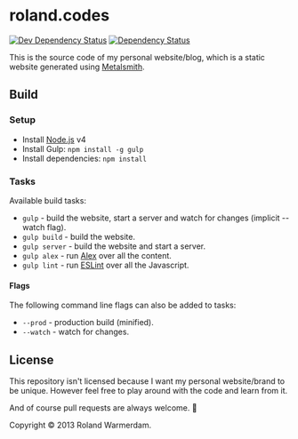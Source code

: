 roland.codes
=====================

[![Dev Dependency Status](https://david-dm.org/Rowno/roland.codes/dev-status.svg)](https://david-dm.org/Rowno/roland.codes#info=devDependencies)
[![Dependency Status](https://david-dm.org/Rowno/roland.codes/status.svg)](https://david-dm.org/Rowno/roland.codes#info=dependencies)

This is the source code of my personal website/blog, which is a static website generated using [Metalsmith][].


Build
-----

### Setup ###

 * Install [Node.js][] v4
 * Install Gulp: `npm install -g gulp`
 * Install dependencies: `npm install`

### Tasks ###

Available build tasks:

 * `gulp` - build the website, start a server and watch for changes (implicit --watch flag).
 * `gulp build` - build the website.
 * `gulp server` - build the website and start a server.
 * `gulp alex` - run [Alex][] over all the content.
 * `gulp lint` - run [ESLint][] over all the Javascript.

#### Flags ####

The following command line flags can also be added to tasks:

 * `--prod` - production build (minified).
 * `--watch` - watch for changes.


License
-------

This repository isn't licensed because I want my personal website/brand to be unique. However feel free to play around with the code and learn from it.

And of course pull requests are always welcome. :sparkling_heart:

Copyright © 2013 Roland Warmerdam.


[Metalsmith]: http://www.metalsmith.io/
[Node.js]: http://nodejs.org/
[Alex]: http://alexjs.com/
[ESLint]: http://eslint.org/
